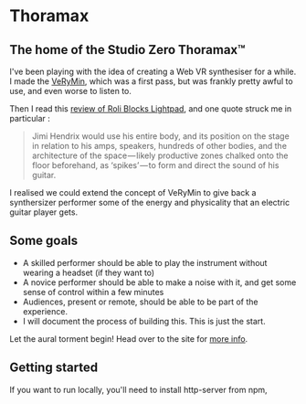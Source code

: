 # Thoramax

## The home of the Studio Zero Thoramax™

I've been playing with the idea of creating a Web VR synthesiser for a while. I made the [VeRyMin](https://github.com/studiozero/verymin), which was a first pass, but was frankly pretty awful to use, and even worse to listen to.

Then I read this [review of Roli Blocks Lightpad](https://medium.com/a-chair-in-a-room/things-that-dont-work-yet-37d5be4cfc0c), and one quote struck me in particular :

>Jimi Hendrix would use his entire body, and its position on the stage in relation to his amps, speakers, hundreds of other bodies, and the architecture of the space — likely productive zones chalked onto the floor beforehand, as ‘spikes’ — to form and direct the sound of his guitar.

I realised we could extend the concept of VeRyMin to give back a synthersizer performer some of the energy and physicality that an electric guitar player gets.

## Some goals

* A skilled performer should be able to play the instrument without wearing a headset (if they want to)
* A novice performer should be able to make a noise with it, and get some sense of control within a few minutes
* Audiences, present or remote, should be able to be part of the experience.
* I will document the process of building this. This is just the start.

Let the aural torment begin! Head over to the site for [more info](https://studiozero.github.io/Thoramax/).

## Getting started

If you want to run locally, you'll need to install http-server from npm,